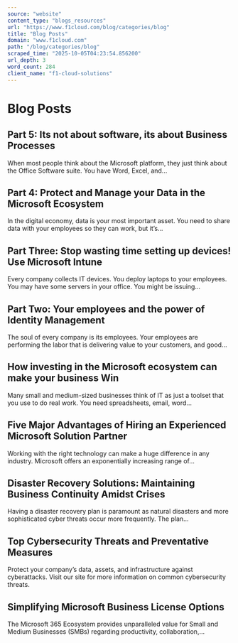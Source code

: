 ```yaml
---
source: "website"
content_type: "blogs_resources"
url: "https://www.f1cloud.com/blog/categories/blog"
title: "Blog Posts"
domain: "www.f1cloud.com"
path: "/blog/categories/blog"
scraped_time: "2025-10-05T04:23:54.856200"
url_depth: 3
word_count: 284
client_name: "f1-cloud-solutions"
---
```


# Blog Posts

## Part 5: Its not about software, its about Business Processes

When most people think about the Microsoft platform, they just think about the Office Software suite. You have Word, Excel, and...

## Part 4: Protect and Manage your Data in the Microsoft Ecosystem

In the digital economy, data is your most important asset. You need to share data with your employees so they can work, but it’s...

## Part Three: Stop wasting time setting up devices! Use Microsoft Intune

Every company collects IT devices. You deploy laptops to your employees. You may have some servers in your office. You might be issuing...

## Part Two: Your employees and the power of Identity Management

The soul of every company is its employees. Your employees are performing the labor that is delivering value to your customers, and good...

## How investing in the Microsoft ecosystem can make your business Win

Many small and medium-sized businesses think of IT as just a toolset that you use to do real work. You need spreadsheets, email, word...

## Five Major Advantages of Hiring an Experienced Microsoft Solution Partner

Working with the right technology can make a huge difference in any industry. Microsoft offers an exponentially increasing range of...

## Disaster Recovery Solutions: Maintaining Business Continuity Amidst Crises

Having a disaster recovery plan is paramount as natural disasters and more sophisticated cyber threats occur more frequently. The plan...

## Top Cybersecurity Threats and Preventative Measures

Protect your company’s data, assets, and infrastructure against cyberattacks. Visit our site for more information on common cybersecurity threats.

## Simplifying Microsoft Business License Options

The Microsoft 365 Ecosystem provides unparalleled value for Small and Medium Businesses (SMBs) regarding productivity, collaboration,...